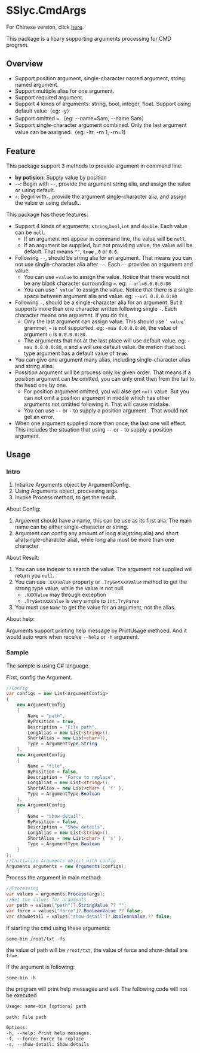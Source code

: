 # SSlyc.CmdArgs

For Chinese version, click [here](./README_zh.md).

This package is a libary supporting arguments processing for CMD program.

## Overview

- Support position argument, single-character named argument, string named argument.
- Support multiple alias for one argument.
- Support required argument.
- Support 4 kinds of arguments: string, bool, integer, float. Support using default value（eg: -y）
- Support omitted `=`.（eg: --name=Sam, --name Sam）
- Support single-character argument combined. Only the last argument value can be assigned.（eg: -ltr, -rn 1, -rn=1)

## Feature

This package support 3 methods to provide argument in command line:

- **by potision**: Supply value by position
- **--**: Begin with `--`, provide the argument string alia, and assign the value or using default.
- **-**: Begin with`-`, provide the argument single-character alia, and assign the value or using default..

This package has these features:

- Support 4 kinds of arguments: `string`,`bool`,`int` and `double`. Each value can be `null`.
    - If an argument not appear in command line, the value will be `null`.
    - If an argument be supplied, but not providing value, the value will be default. That means `""`,  **`true`** , `0` or `0.0`.
- Following `--`, should be string alia for an argument. That means you can not use single-character alia after `--`. Each `--` provides an argument and value.
    - You can use `=value` to assign the value. Notice that there would not be any blank character surrounding `=`. eg: `--url=0.0.0.0:80`
    - You can use '` value`' to assign the value. Notice that there is a single space between argument alia and value. eg: `--url 0.0.0.0:80`
- Following `-`, should be a single-character alia for an argument. But it supports more than one character written following single `-`. Each character means one arguemnt. If you do this,
    - Only the last argument can assign value. This should use '` value`' grammer, `=` is not supported. eg: `-mau 0.0.0.0:80`, the value of argument `u` is `0.0.0.0:80`.
    - The arguments that not at the last place will use default value. eg: `-mau 0.0.0.0:80`, `m` and `a` will use default value. Be metion that `bool` type argument has a default value of **`true`**.
- You can give one argument many alias, including single-character alias and string alias.
- Possition argument will be process only by given order.  That means if a position argument can be omitted, you can only omit then from the tail to the head one by one.
    - For position argument omitted, you will alse get `null` value. But you can not omit a position argument in middle which has other arguments not omitted following it. That will cause mistake.
    - You can use `--` or `-` to supply a position argument . That would not get an error.
- When one argument supplied more than once, the last one will effect. This includes the situation that using `--` or `-` to supply a position argument.

## Usage

### Intro

1. Intialize Arguments object by ArgumentConfig.
2. Using Arguments object, processing args.
3. Invoke Process method, to get the result.

About Config:

1. Arguemnt should have a name, this can be use as its first alia. The main name can be either single-character or string. 
2. Argument can config any amount of long alia(string alia) and short alia(single-character alia), while long alia must be more than one character.

About Result:

1. You can use indexer to search the value. The argument not supplied will return you `null`.
2. You can use `.XXXValue` property or `.TryGetXXXValue` method to get the strong type value, while the value is not null.
    - `.XXXValue` may through exception
    - `.TryGetXXXValue` is very simple to `int.TryParse`
3. You must use `Name` to get the value for an argument, not the alias.

About help:

Arguments support printing help message by PrintUsage methoed. And it would auto work when receive `--help` or `-h` argument.

### Sample

The sample is using C# language.

First, config the Argument.

```c#
//Config
var configs = new List<ArgumentConfig>
{
    new ArgumentConfig
    {
        Name = "path",
        ByPosition = true,
        Description = "File path",
        LongAlias = new List<string>(),
        ShortAlias = new List<char>(),
        Type = ArgumentType.String
    },
    new ArgumentConfig
    {
        Name = "file",
        ByPosition = false,
        Description = "Force to replace",
        LongAlias = new List<string>(),
        ShortAlias = new List<char> { 'f' },
        Type = ArgumentType.Boolean
    },
    new ArgumentConfig
    {
        Name = "show-detail",
        ByPosition = false,
        Description = "Show details",
        LongAlias = new List<string>(),
        ShortAlias = new List<char> { 's' },
        Type = ArgumentType.Boolean
    }
};
//Initialize Arguments object with config
Arguments arguments = new Arguments(configs);
```

Process the argument in main method:

```c#
//Processing 
var values = arguments.Process(args);
//Get the values for arguments
var path = values["path"]?.StringValue ?? "";
var force = values["force"]?.BooleanValue ?? false;
var showDetail = values["show-detail"]?.BooleanValue ?? false;
```

If starting the cmd using these arguments:

```shell
some-bin /root/txt -fs
```

the value of path will be `/root/txt`,  the value of force and show-detail are `true`

If the argument is following:

```shell
some-bin -h
```

the program will print help messages and exit. The following code will not be executed

```txt
Usage: some-bin [options] path

path: File path

Options:
-h, --help: Print help messages.
-f, --force: Force to replace
-s, --show-detail: Show details
```
